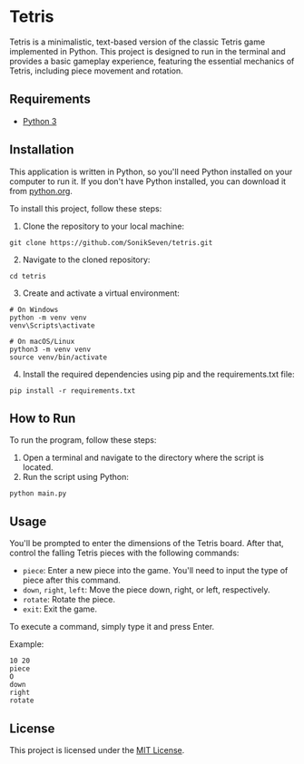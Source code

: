 # Tetris

Tetris is a minimalistic, text-based version of the classic Tetris game implemented in Python. This project is designed to run in the terminal and provides a basic gameplay experience, featuring the essential mechanics of Tetris, including piece movement and rotation.

## Requirements

- [Python 3](https://www.python.org/downloads/)

## Installation

This application is written in Python, so you'll need Python installed on your computer to run it. If you don't have Python installed, you can download it from [python.org](https://www.python.org/downloads/).

To install this project, follow these steps:

1. Clone the repository to your local machine:

```
git clone https://github.com/SonikSeven/tetris.git
```

2. Navigate to the cloned repository:

```
cd tetris
```

3. Create and activate a virtual environment:

```
# On Windows
python -m venv venv
venv\Scripts\activate

# On macOS/Linux
python3 -m venv venv
source venv/bin/activate
```

4. Install the required dependencies using pip and the requirements.txt file:

```
pip install -r requirements.txt
```

## How to Run

To run the program, follow these steps:

1. Open a terminal and navigate to the directory where the script is located.
2. Run the script using Python:

```
python main.py
```

## Usage

You'll be prompted to enter the dimensions of the Tetris board. After that, control the falling Tetris pieces with the following commands:

- `piece`: Enter a new piece into the game. You'll need to input the type of piece after this command.
- `down`, `right`, `left`: Move the piece down, right, or left, respectively.
- `rotate`: Rotate the piece.
- `exit`: Exit the game.

To execute a command, simply type it and press Enter.

Example:

```
10 20
piece
O
down
right
rotate
```

## License

This project is licensed under the [MIT License](LICENSE.txt).
